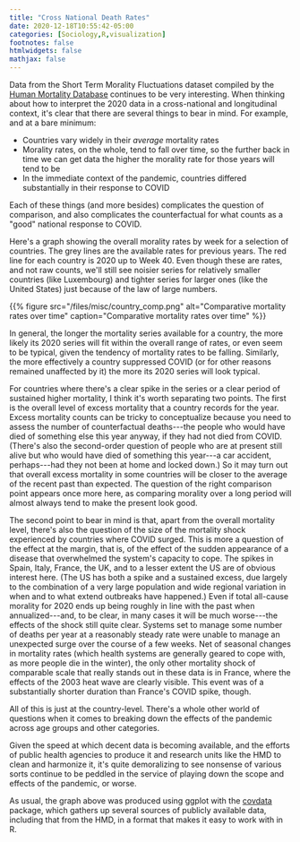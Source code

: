 ```yaml
---
title: "Cross National Death Rates"
date: 2020-12-18T10:55:42-05:00
categories: [Sociology,R,visualization]
footnotes: false
htmlwidgets: false
mathjax: false
---
```



Data from the Short Term Morality Fluctuations dataset compiled by the [Human Mortality Database](https://mortality.org) continues to be very interesting. When thinking about how to interpret the 2020 data in a cross-national and longitudinal context, it's clear that there are several things to bear in mind. For example, and at a bare minimum:

- Countries vary widely in their _average_ mortality rates
- Morality rates, on the whole, tend to fall over time, so the further back in time we can get data the higher the morality rate for those years will tend to be
- In the immediate context of the pandemic, countries differed substantially in their response to COVID

Each of these things (and more besides) complicates the question of comparison, and also complicates the counterfactual for what counts as a "good" national response to COVID. 

Here's a graph showing the overall morality rates by week for a selection of countries. The grey lines are the available rates for previous years. The red line for each country is 2020 up to Week 40. Even though these are rates, and not raw counts, we'll still see noisier series for relatively smaller countries (like Luxembourg) and tighter series for larger ones (like the United States) just because of the law of large numbers.

{{% figure src="/files/misc/country_comp.png" alt="Comparative mortality rates over time" caption="Comparative mortality rates over time" %}}

In general, the longer the mortality series available for a country, the more likely its 2020 series will fit within the overall range of rates, or even seem to be typical, given the tendency of mortality rates to be falling. Similarly, the more effectively a country suppressed COVID (or for other reasons remained unaffected by it) the more its 2020 series will look typical. 

For countries where there's a clear spike in the series or a clear period of sustained higher mortality, I think it's worth separating two points. The first is the overall level of excess mortality that a country records for the year. Excess mortality counts can be tricky to conceptualize because you need to assess the number of counterfactual deaths---the people who would have died of something else this year anyway, if they had not died from COVID. (There's also the second-order question of people who are at present still alive but who would have died of something this year---a car accident, perhaps---had they not been at home and locked down.) So it may turn out that overall excess mortality in some countries will be closer to the average of the recent past than expected. The question of the right comparison point appears once more here, as comparing morality over a long period will almost always tend to make the present look good. 

The second point to bear in mind is that, apart from the overall mortality level, there's also the question of the size of the mortality shock experienced by countries where COVID surged. This is more a question of the effect at the margin, that is, of the effect of the sudden appearance of a disease that overwhelmed the system's capacity to cope. The spikes in Spain, Italy, France, the UK, and to a lesser extent the US are of obvious interest here. (The US has both a spike and a sustained excess, due largely to the combination of a very large population and wide regional variation in when and to what extend outbreaks have happened.) Even if total all-cause morality for 2020 ends up being roughly in line with the past when annualized---and, to be clear, in many cases it will be much worse---the effects of the shock still quite clear. Systems set to manage some number of deaths per year at a reasonably steady rate were unable to manage an unexpected surge over the course of a few weeks. Net of seasonal changes in mortality rates (which health systems are generally geared to cope with, as more people die in the winter), the only other mortality shock of comparable scale that really stands out in these data is in France, where the effects of the 2003 heat wave are clearly visible. This event was of a substantially shorter duration than France's COVID spike, though.

All of this is just at the country-level. There's a whole other world of questions when it comes to breaking down the effects of the pandemic across age groups and other categories. 

Given the speed at which decent data is becoming available, and the efforts of public health agencies to produce it and research units like the HMD to clean and harmonize it, it's quite demoralizing to see nonsense of various sorts continue to be peddled in the service of playing down the scope and effects of the pandemic, or worse. 

As usual, the graph above was produced using ggplot with the [covdata](https://kjhealy.github.io/covdata/) package, which gathers up several sources of publicly available data, including that from the HMD, in a format that makes it easy to work with in R.
